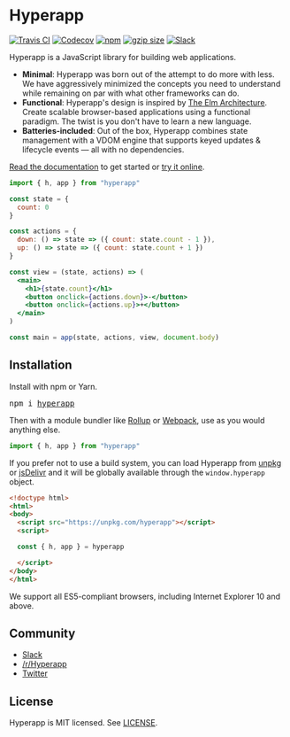 # Hyperapp

[![Travis CI](https://img.shields.io/travis/hyperapp/hyperapp/master.svg)](https://travis-ci.org/hyperapp/hyperapp) [![Codecov](https://img.shields.io/codecov/c/github/hyperapp/hyperapp/master.svg)](https://codecov.io/gh/hyperapp/hyperapp) [![npm](https://img.shields.io/npm/v/hyperapp.svg)](https://www.npmjs.org/package/hyperapp) [![gzip size](http://img.badgesize.io/https://unpkg.com/hyperapp?compression=gzip)](https://unpkg.com/hyperapp) [![Slack](https://hyperappjs.herokuapp.com/badge.svg)](https://hyperappjs.herokuapp.com "Join us")

Hyperapp is a JavaScript library for building web applications.

* **Minimal**: Hyperapp was born out of the attempt to do more with less. We have aggressively minimized the concepts you need to understand while remaining on par with what other frameworks can do.
* **Functional**: Hyperapp's design is inspired by [The Elm Architecture](https://guide.elm-lang.org/architecture). Create scalable browser-based applications using a functional paradigm. The twist is you don't have to learn a new language.
* **Batteries-included**: Out of the box, Hyperapp combines state management with a VDOM engine that supports keyed updates & lifecycle events — all with no dependencies.

[Read the documentation](/docs/README.md#documentation) to get started or [try it online](https://codepen.io/hyperapp/pen/zNxZLP?editors=0010).

```jsx
import { h, app } from "hyperapp"

const state = {
  count: 0
}

const actions = {
  down: () => state => ({ count: state.count - 1 }),
  up: () => state => ({ count: state.count + 1 })
}

const view = (state, actions) => (
  <main>
    <h1>{state.count}</h1>
    <button onclick={actions.down}>-</button>
    <button onclick={actions.up}>+</button>
  </main>
)

const main = app(state, actions, view, document.body)
```

## Installation

Install with npm or Yarn.

<pre>
npm i <a href="https://www.npmjs.com/package/hyperapp">hyperapp</a>
</pre>

Then with a module bundler like [Rollup](https://github.com/rollup/rollup) or [Webpack](https://github.com/webpack/webpack), use as you would anything else.

```jsx
import { h, app } from "hyperapp"
```

If you prefer not to use a build system, you can load Hyperapp from [unpkg](https://unpkg.com/hyperapp) or [jsDelivr](https://cdn.jsdelivr.net/npm/hyperapp@latest/dist/hyperapp.js) and it will be globally available through the `window.hyperapp` object.

```html
<!doctype html>
<html>
<body>
  <script src="https://unpkg.com/hyperapp"></script>
  <script>

  const { h, app } = hyperapp

  </script>
</body>
</html>
```

We support all ES5-compliant browsers, including Internet Explorer 10 and above.

## Community

* [Slack](https://hyperappjs.herokuapp.com)
* [/r/Hyperapp](https://www.reddit.com/r/hyperapp)
* [Twitter](https://twitter.com/hyperappjs)

## License

Hyperapp is MIT licensed. See [LICENSE](LICENSE.md).
